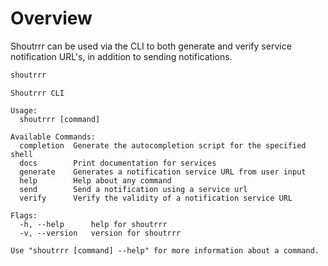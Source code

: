 # Overview

Shoutrrr can be used via the CLI to both generate and verify service notification URL's, in addition to sending notifications.

```bash title="Shoutrrr run without arguments"
shoutrrr
```

```text title="Expected Output"
Shoutrrr CLI

Usage:
  shoutrrr [command]

Available Commands:
  completion  Generate the autocompletion script for the specified shell
  docs        Print documentation for services
  generate    Generates a notification service URL from user input
  help        Help about any command
  send        Send a notification using a service url
  verify      Verify the validity of a notification service URL

Flags:
  -h, --help      help for shoutrrr
  -v, --version   version for shoutrrr

Use "shoutrrr [command] --help" for more information about a command.
```
